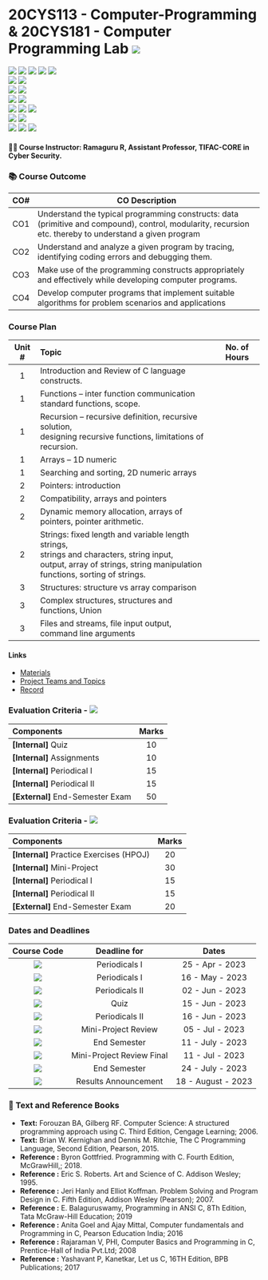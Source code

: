 # 20CYS113 - Computer-Programming & 20CYS181 - Computer Programming Lab ![](https://img.shields.io/badge/-Completed-darkreen)
![](https://img.shields.io/badge/Batch-22CYS-lightgreen) ![](https://img.shields.io/badge/UG-blue) ![](https://img.shields.io/badge/CP-20CYS113-blue)  ![](https://img.shields.io/badge/CPL-20CYS181-darkblue)
![](https://img.shields.io/badge/-HPOJ-brown) <br/>
![](https://img.shields.io/badge/Lecture-3-orange) ![](https://img.shields.io/badge/Credits-3-orange) <br/>
![](https://img.shields.io/badge/Practical-3-red) ![](https://img.shields.io/badge/Credits-1-red) 
<br/> 
![](https://img.shields.io/badge/Pass_Percent-100.00-darkgreen) ![](https://img.shields.io/badge/Average_Marks-60.17-blue) <br/> 
![](https://img.shields.io/badge/Course_Outcome_Attainment-TBD-blue) ![](https://img.shields.io/badge/TLP_Feedback-90.52-blue)  ![](https://img.shields.io/badge/Course_Feedback-85.71-blue) <br/> 
![](https://img.shields.io/badge/Pass_Percent-100.00-darkgreen) ![](https://img.shields.io/badge/Average_Marks-68.33-darkblue) <br/> 
![](https://img.shields.io/badge/Course_Outcome_Attainment-TBD-darkblue) ![](https://img.shields.io/badge/TLP_Feedback-90.31-darkblue) 
![](https://img.shields.io/badge/Course_Feedback-87.29-darkblue) 

#### :teacher: Course Instructor:  Ramaguru R, Assistant Professor, TIFAC-CORE in Cyber Security.


### :books: Course Outcome

| CO#  | CO Description |
|------|----------------|
| CO1 | Understand the typical programming constructs: data (primitive and compound), control, modularity, recursion etc. thereby to understand a given program |
| CO2 | Understand and analyze a given program by tracing, identifying coding errors and debugging them. |
| CO3 | Make use of the programming constructs appropriately and effectively while developing computer programs. |
| CO4 | Develop computer programs that implement suitable algorithms for problem scenarios and applications |


### Course Plan

| Unit # | Topic | No. of Hours |
|:------:|:-------|:------------:|
|    1   | Introduction and Review of C language constructs. |   |
|    1   | Functions – inter function communication standard functions, scope. | | 
|    1   | Recursion – recursive definition, recursive solution, <br/> designing recursive functions, limitations of recursion.  | | 
|   1    | Arrays – 1D numeric    | |
|   1    | Searching and sorting, 2D numeric arrays | |
|   2    | Pointers: introduction |  |
|   2    | Compatibility, arrays and pointers |  |
|   2    | Dynamic memory allocation, arrays of pointers, pointer arithmetic. |
|   2    | Strings: fixed length and variable length strings, <br/> strings and characters, string input, <br/> output, array of strings, string manipulation functions, sorting of strings. | | 
|   3    | Structures: structure vs array comparison | |
|   3    | Complex structures, structures and functions, Union | |
|   3    | Files and streams, file input output, command line arguments | |

#### Links
- [Materials](Materials)
- [Project Teams and Topics](Projects.md)
- [Record](Record.md)

### Evaluation Criteria - ![](https://img.shields.io/badge/-20CYS113-blue)

| Components | Marks |
|:----------|:-----:|
| **[Internal]** Quiz | 10 |
| **[Internal]** Assignments | 10 |
| **[Internal]** Periodical I | 15 |
| **[Internal]** Periodical II | 15 |
| **[External]** End-Semester Exam | 50 |

### Evaluation Criteria - ![](https://img.shields.io/badge/-20CYS181-darkblue)

| Components | Marks |
|:----------|:-----:|
| **[Internal]** Practice Exercises (HPOJ) | 20 |
| **[Internal]** Mini-Project | 30 |
| **[Internal]** Periodical I | 15 |
| **[Internal]** Periodical II | 15 |
| **[External]** End-Semester Exam | 20 |

### Dates and Deadlines

| Course Code | Deadline for | Dates |
|:-----------:|:------------:|:-----:|
| ![](https://img.shields.io/badge/-20CYS113-blue) | Periodicals I | 25 - Apr - 2023 |
| ![](https://img.shields.io/badge/-20CYS181-darkblue) | Periodicals I | 16 - May - 2023 |
| ![](https://img.shields.io/badge/-20CYS113-blue) | Periodicals II | 02 - Jun - 2023 |
| ![](https://img.shields.io/badge/-20CYS113-blue) | Quiz | 15 - Jun - 2023 |
| ![](https://img.shields.io/badge/-20CYS181-darkblue) | Periodicals II | 16 - Jun - 2023 |
| ![](https://img.shields.io/badge/-20CYS181-darkblue) | Mini-Project Review | 05 - Jul - 2023 |
| ![](https://img.shields.io/badge/-20CYS181-darkblue) | End Semester | 11 - July - 2023 |
| ![](https://img.shields.io/badge/-20CYS181-darkblue) |  Mini-Project Review Final | 11 - Jul - 2023 |
| ![](https://img.shields.io/badge/-20CYS113-blue) | End Semester | 24 - July - 2023 |
| ![](https://img.shields.io/badge/-20CYS113_20CYS181-blue) | Results Announcement | 18 - August - 2023 |

### :green_book: Text and Reference Books
 - **Text:** Forouzan BA, Gilberg RF. Computer Science: A structured programming approach using C. Third Edition, Cengage Learning; 2006.
 - **Text:** Brian W. Kernighan and Dennis M. Ritchie, The C Programming Language, Second Edition, Pearson, 2015.
 - **Reference :** Byron Gottfried. Programming with C. Fourth Edition, McGrawHill,; 2018.
 - **Reference :** Eric S. Roberts. Art and Science of C. Addison Wesley; 1995.
 - **Reference :** Jeri Hanly and Elliot Koffman. Problem Solving and Program Design in C. Fifth Edition, Addison Wesley (Pearson); 2007.
 - **Reference :** E. Balaguruswamy, Programming in ANSI C, 8Th Edition, Tata McGraw-Hill Education; 2019 
 - **Reference :** Anita Goel and Ajay Mittal, Computer fundamentals and Programming in C, Pearson Education India; 2016
 - **Reference :** Rajaraman V, PHI, Computer Basics and Programming in C, Prentice-Hall of India Pvt.Ltd; 2008
 - **Reference :** Yashavant P, Kanetkar, Let us C, 16TH Edition, BPB Publications; 2017
